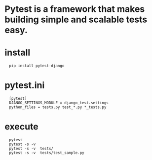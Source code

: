 Pytest is a framework that makes building simple and scalable tests easy.
====

# install
      pip install pytest-django


# pytest.ini
      [pytest]
      DJANGO_SETTINGS_MODULE = django_test.settings
      python_files = tests.py test_*.py *_tests.py


# execute
      pytest
      pytest -s -v 
      pytest -s -v  tests/
      pytest -s -v  tests/test_sample.py



